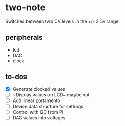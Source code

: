 # two-note

Switches between two CV levels in the +/- 2.5v range.

## peripherals
- lcd 
- DAC
- clock

## to-dos
- [X] Generate clocked values
- [ ] ~Display values on LCD~ maybe not
- [ ] Add linear portamento
- [ ] Devise data structure for settings
- [ ] Control with I2C from Pi
- [ ] DAC values into voltages
